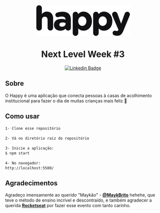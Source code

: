 <p align="center">
    <img alt="Happy" title="Happy" src=".github/logo.svg" />
</p>

<h1 align="center">Next Level Week #3</h1>

<div align="center">

[![Linkedin Badge](https://img.shields.io/badge/-Guilherme%20Sandi-292929?style=flat-square&logo=Linkedin&logoColor=white&link=https://www.linkedin.com/in/guilhermesandi/)](https://www.linkedin.com/in/guilhermesandi/)

</div>

<h2>Sobre</h2>

<p>O Happy é uma aplicação que conecta pessoas à casas de acolhimento institucional para fazer o dia de muitas crianças mais feliz 💜</p>

<h2>Como usar</h2>

```
1- Clone esse repositório

2- Vá no diretório raiz do repositório

3- Inicie a aplicação:
$ npm start

4- No navegador:
http://localhost:5500/
```

<h2>Agradecimentos</h2>

<p>

Agradeço imensamente ao querido "Maykão" - **[@MaykBrito](https://linkedin.com/in/maykbrito)** hehehe, que teve o método de ensino incrível e descontraído, e também agradecer a querida **[Rocketseat](https://rocketseat.com.br/)** por fazer esse evento com tanto carinho.

</p>